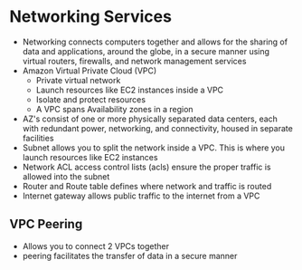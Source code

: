 # Networking Services
- Networking connects computers together and allows for the sharing of data and applications, around the globe, in a secure manner using virtual routers, firewalls, and network management services
- Amazon Virtual Private Cloud (VPC)
  - Private virtual network
  - Launch resources like EC2 instances inside a VPC
  - Isolate and protect resources
  - A VPC spans Availability zones in a region
- AZ's consist of one or more physically separated data centers, each with redundant power, networking, and connectivity, housed in separate facilities
- Subnet allows you to split the network inside a VPC. This is where you launch resources like EC2 instances
- Network ACL access control lists (acls) ensure the proper traffic is allowed into the subnet
- Router and Route table defines where network and traffic is routed
- Internet gateway allows public traffic to the internet from a VPC

## VPC Peering
- Allows you to connect 2 VPCs together
- peering facilitates the transfer of data in a secure manner